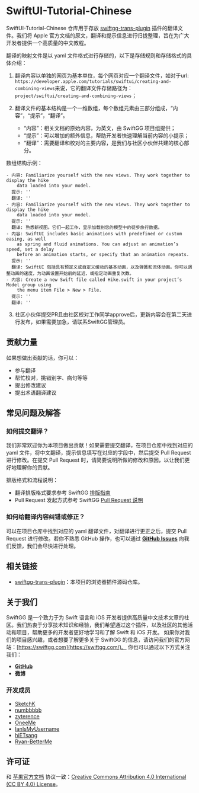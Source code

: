 # SwiftUI-Tutorial-Chinese
SwiftUI-Tutorial-Chinese 仓库用于存放 [swiftgg-trans-plugin](https://github.com/SwiftGGTeam/swiftgg-trans-plugin) 插件的翻译文件。我们将 Apple 官方文档的原文，翻译和提示信息进行归拢整理，旨在为广大开发者提供一个高质量的中文教程。

翻译的映射文件是以 yaml 文件格式进行存储的，以下是存储规则和存储格式的具体介绍：

1. 翻译内容以单独的网页为基本单位，每个网页对应一个翻译文件，如对于url: `https://developer.apple.com/tutorials/swiftui/creating-and-combining-views`来说，它的翻译文件存储路径为：`project/swiftui/creating-and-combining-views`；
2. 翻译文件的基本结构是一个一维数组，每个数组元素由三部分组成，“内容”，“提示”，“翻译”。

    * “内容”：相关文档的原始内容，为英文，由 SwiftGG 项目组提供；
    * “提示”：可以增加的额外信息，帮助开发者快速理解当前内容的小提示；
    * “翻译”：需要翻译和校对的主要内容，是我们与社区小伙伴共建的核心部分。

数组结构示例：

```
- 内容: Familiarize yourself with the new views. They work together to display the hike
    data loaded into your model.
  提示: ''
  翻译: ''
- 内容: Familiarize yourself with the new views. They work together to display the hike
    data loaded into your model.
  提示: ''
  翻译: 熟悉新视图。它们一起工作，显示加载到您的模型中的徒步旅行数据。
- 内容: SwiftUI includes basic animations with predefined or custom easing, as well
    as spring and fluid animations. You can adjust an animation’s speed, set a delay
    before an animation starts, or specify that an animation repeats.
  提示: ''
  翻译: SwiftUI 包括具有预定义或自定义缓动的基本动画，以及弹簧和流体动画。你可以调整动画的速度，为动画设置开始前的延迟，或指定动画重复次数。
- 内容: Create a new Swift file called Hike.swift in your project’s Model group using
    the menu item File > New > File.
  提示: ''
  翻译: ''
```

3. 社区小伙伴提交PR且由社区校对工作同学approve后，更新内容会在第二天进行发布，如果需要加急，请联系SwiftGG管理员。

## 贡献力量
如果想做出贡献的话，你可以：
- 参与翻译
- 帮忙校对，挑错别字、病句等等
- 提出修改建议
- 提出术语翻译建议

## 常见问题及解答
### 如何提交翻译？
我们非常欢迎你为本项目做出贡献！如果需要提交翻译，在项目仓库中找到对应的 yaml 文件，将中文翻译，提示信息填写在对应的字段中，然后提交 Pull Request 进行修改。在提交 Pull Request 时，请简要说明所做的修改和原因，以让我们更好地理解你的贡献。

排版格式和流程说明：
- 翻译排版格式要求参考 SwiftGG [排版指南](https://github.com/SwiftGGTeam/translation/blob/master/SwiftGG%20排版指南.md)
- Pull Request 发起方式参考 SwiftGG [Pull Request 说明](https://github.com/SwiftGGTeam/translation/blob/master/%E7%BF%BB%E8%AF%91%E6%B5%81%E7%A8%8B%E6%A6%82%E8%BF%B0%E5%8F%8APR%E8%AF%B4%E6%98%8E.md#%E5%A6%82%E4%BD%95%E5%8F%91%E8%B5%B7-pull-request)

### 如何给翻译内容纠错或修正？
可以在项目仓库中找到对应的 yaml 翻译文件，对翻译进行更正之后，提交 Pull Request 进行修改。若你不熟悉 GitHub 操作，也可以通过 **[GitHub Issues](https://github.com/SwiftGGTeam/swiftui-tutorial-chinese/issues)** 向我们反馈，我们会尽快进行处理。

## 相关链接
- [swiftgg-trans-plugin](https://github.com/SwiftGGTeam/swiftgg-trans-plugin)：本项目的浏览器插件源码仓库。

## 关于我们
SwiftGG 是一个致力于为 Swift 语言和 iOS 开发者提供高质量中文技术文章的社区。我们热衷于分享技术知识和经验，我们希望通过这个插件，以及社区的其他活动和项目，帮助更多的开发者更好地学习和了解 Swift 和 iOS 开发。
如果你对我们的项目感兴趣，或者想要了解更多关于 SwiftGG 的信息，请访问我们的官方网站：[https://swiftgg.com](https://swiftgg.com/)。
你也可以通过以下方式关注我们：
- **[GitHub](https://github.com/SwiftGGTeam)**
- **[微博](https://weibo.com/swiftguide)**

### 开发成员
- [SketchK](https://github.com/SketchK)
- [numbbbbb](https://github.com/numbbbbb)
- [zyterence](https://github.com/zyterence)
- [OneeMe](https://github.com/OneeMe)
- [IanIsMyUsername](https://github.com/IanIsMyUsername)
- [hiETsang](https://github.com/hiETsang)
- [Ryan-BetterMe](https://github.com/Ryan-BetterMe)

## 许可证
和 [苹果官方文档](https://swift.org/documentation/) 协议一致：[Creative Commons Attribution 4.0 International (CC BY 4.0) License](https://creativecommons.org/licenses/by/4.0/)。

